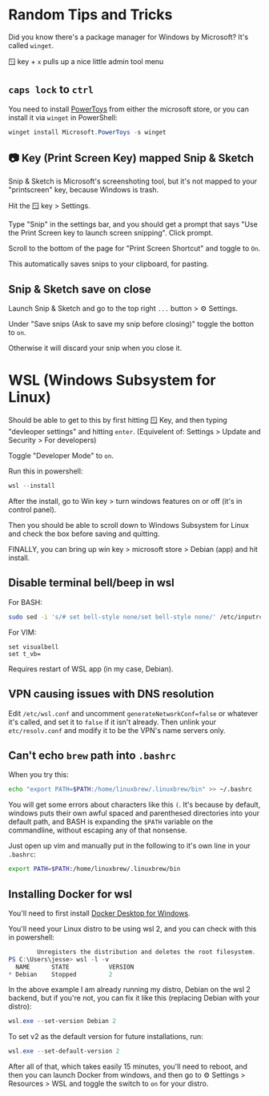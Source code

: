 # Random Tips and Tricks
Did you know there's a package manager for Windows by Microsoft? It's called `winget`.

🪟 key + `x` pulls up a nice little admin tool menu

## `caps lock` to `ctrl`
You need to install [PowerToys](https://github.com/microsoft/PowerToys) from either the microsoft store, or you can install it via `winget` in PowerShell:

```powershell
winget install Microsoft.PowerToys -s winget
```

## 📷 Key (Print Screen Key) mapped Snip & Sketch
Snip & Sketch is Microsoft's screenshoting tool, but it's not mapped to your "printscreen" key, because Windows is trash.

Hit the 🪟 key > Settings.

Type "Snip" in the settings bar, and you should get a prompt that says "Use the Print Screen key to launch screen snipping". Click prompt.

Scroll to the bottom of the page for "Print Screen Shortcut" and toggle to `On`.

This automatically saves snips to your clipboard, for pasting.

## Snip & Sketch save on close
Launch Snip & Sketch and go to the top right `...` button > ⚙️ Settings.

Under "Save snips (Ask to save my snip before closing)" toggle the botton to `on`.

Otherwise it will discard your snip when you close it.

# WSL (Windows Subsystem for Linux)
Should be able to get to this by first hitting 🪟 Key, and then typing "devleoper settings" and hitting `enter`. 
(Equivelent of: Settings > Update and Security > For developers)

Toggle "Developer Mode" to `on`.

Run this in powershell:
```powershell
wsl --install
```

After the install, go to Win key > turn windows features on or off (it's in control panel).

Then you should be able to scroll down to Windows Subsystem for Linux and check the box before saving and quitting.

FINALLY, you can bring up win key > microsoft store > Debian (app) and hit install.

## Disable terminal bell/beep in wsl

For BASH:
```bash
sudo sed -i 's/# set bell-style none/set bell-style none/' /etc/inputrc
```

For VIM:
```vim
set visualbell
set t_vb=
```

Requires restart of WSL app (in my case, Debian).

## VPN causing issues with DNS resolution
Edit `/etc/wsl.conf` and uncomment `generateNetworkConf=false` or whatever it's called, and set it to `false` if it isn't already. Then unlink your `etc/resolv.conf` and modify it to be the VPN's name servers only.

## Can't echo `brew` path into `.bashrc`

When you try this:

```bash
echo "export PATH=$PATH:/home/linuxbrew/.linuxbrew/bin" >> ~/.bashrc
```

You will get some errors about characters like this `(`. It's because by default, windows puts their own awful spaced and parenthesed directories into your default path, and BASH is expanding the `$PATH` variable on the commandline, without escaping any of that nonsense.

Just open up vim and manually put in the following to it's own line in your `.bashrc`:

```bash
export PATH=$PATH:/home/linuxbrew/.linuxbrew/bin
```

## Installing Docker for wsl
You'll need to first install [Docker Desktop for Windows](https://docs.docker.com/desktop/windows/install/).

You'll need your Linux distro to be using wsl 2, and you can check with this in powershell:
```powershell
        Unregisters the distribution and deletes the root filesystem.
PS C:\Users\jesse> wsl -l -v
  NAME      STATE           VERSION
* Debian    Stopped         2
```

In the above example I am already running my distro, Debian on the wsl 2 backend, but if you're not, you can fix it like this (replacing Debian with your distro):
```powershell
wsl.exe --set-version Debian 2
```

To set v2 as the default version for future installations, run:
```powershell
wsl.exe --set-default-version 2
```

After all of that, which takes easily 15 minutes, you'll need to reboot, and then you can launch Docker from windows, and then go to ⚙️ Settings > Resources > WSL and toggle the switch to `on` for your distro.
